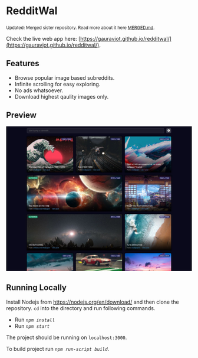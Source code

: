 # RedditWal

<small>Updated: Merged sister repository. Read more about it here [MERGED.md](MERGED.md).</small>

Check the live web app here: [https://gauravjot.github.io/redditwal/](https://gauravjot.github.io/redditwal/).

## Features

-   Browse popular image based subreddits.
-   Infinite scrolling for easy exploring.
-   No ads whatsoever.
-   Download highest qaulity images only.

## Preview

![screenshot](Capture.JPG)

## Running Locally

Install Nodejs from https://nodejs.org/en/download/ and then clone the repository. `cd` into the directory and run following commands.

-   Run _`npm install`_
-   Run _`npm start`_

The project should be running on `localhost:3000`.

To build project run _`npm run-script build`_.
